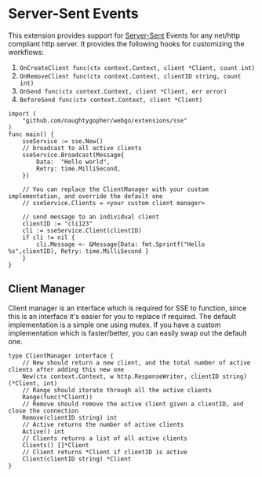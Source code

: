 # Server-Sent Events

This extension provides support for [Server-Sent](https://developer.mozilla.org/en-US/docs/Web/API/Server-sent_events/Using_server-sent_events) Events for any net/http compliant http server.
It provides the following hooks for customizing the workflows:

1. `OnCreateClient func(ctx context.Context, client *Client, count int)`
2. `OnRemoveClient func(ctx context.Context, clientID string, count int)`
3. `OnSend func(ctx context.Context, client *Client, err error)`
4. `BeforeSend func(ctx context.Context, client *Client)`

```golang
import (
    "github.com/naughtygopher/webgo/extensions/sse"
)
func main() {
    sseService := sse.New()
    // broadcast to all active clients
    sseService.Broadcast(Message{
        Data:  "Hello world",
        Retry: time.MilliSecond,
	})

	// You can replace the ClientManager with your custom implementation, and override the default one
	// sseService.Clients = <your custom client manager>

    // send message to an individual client
    clientID := "cli123"
    cli := sseService.Client(clientID)
    if cli != nil {
        cli.Message <- &Message{Data: fmt.Sprintf("Hello %s",clientID), Retry: time.MilliSecond }
    }
}
```

## Client Manager

Client manager is an interface which is required for SSE to function, since this is an interface it's easier for you to replace if required. The default implementation is a simple one using mutex. If you have a custom implementation which is faster/better, you can easily swap out the default one.

```golang
type ClientManager interface {
	// New should return a new client, and the total number of active clients after adding this new one
	New(ctx context.Context, w http.ResponseWriter, clientID string) (*Client, int)
	// Range should iterate through all the active clients
	Range(func(*Client))
	// Remove should remove the active client given a clientID, and close the connection
	Remove(clientID string) int
	// Active returns the number of active clients
	Active() int
	// Clients returns a list of all active clients
	Clients() []*Client
	// Client returns *Client if clientID is active
	Client(clientID string) *Client
}
```
